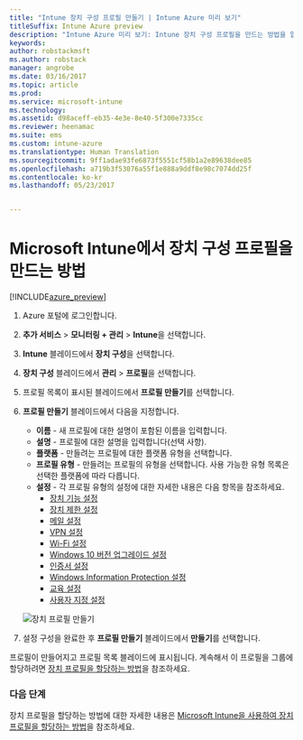 ```yaml
---
title: "Intune 장치 구성 프로필 만들기 | Intune Azure 미리 보기"
titleSuffix: Intune Azure preview
description: "Intune Azure 미리 보기: Intune 장치 구성 프로필을 만드는 방법을 알아봅니다."
keywords: 
author: robstackmsft
ms.author: robstack
manager: angrobe
ms.date: 03/16/2017
ms.topic: article
ms.prod: 
ms.service: microsoft-intune
ms.technology: 
ms.assetid: d98aceff-eb35-4e3e-8e40-5f300e7335cc
ms.reviewer: heenamac
ms.suite: ems
ms.custom: intune-azure
ms.translationtype: Human Translation
ms.sourcegitcommit: 9ff1adae93fe6873f5551cf58b1a2e89638dee85
ms.openlocfilehash: a719b3f53076a55f1e888a9ddf8e98c7074dd25f
ms.contentlocale: ko-kr
ms.lasthandoff: 05/23/2017


---
```


# <a name="how-to-create-device-configuration-profiles-in-microsoft-intune"></a>Microsoft Intune에서 장치 구성 프로필을 만드는 방법

[!INCLUDE[azure_preview](./includes/azure_preview.md)]


1. Azure 포털에 로그인합니다.
2. **추가 서비스** > **모니터링 + 관리** > **Intune**을 선택합니다.
3. **Intune** 블레이드에서 **장치 구성**을 선택합니다.
2. **장치 구성** 블레이드에서 **관리** > **프로필**을 선택합니다.
2. 프로필 목록이 표시된 블레이드에서 **프로필 만들기**를 선택합니다.
3. **프로필 만들기** 블레이드에서 다음을 지정합니다.
    - **이름** - 새 프로필에 대한 설명이 포함된 이름을 입력합니다.
    - **설명** - 프로필에 대한 설명을 입력합니다(선택 사항).
    - **플랫폼** - 만들려는 프로필에 대한 플랫폼 유형을 선택합니다.
    - **프로필 유형** - 만들려는 프로필의 유형을 선택합니다. 사용 가능한 유형 목록은 선택한 플랫폼에 따라 다릅니다.
    - **설정** - 각 프로필 유형의 설정에 대한 자세한 내용은 다음 항목을 참조하세요.
        -  [장치 기능 설정](device-features-configure.md)
        -  [장치 제한 설정](device-restrictions-configure.md)
        -  [메일 설정](email-settings-configure.md)
        -  [VPN 설정](vpn-settings-configure.md)
        -  [Wi-Fi 설정](wi-fi-settings-configure.md)
        -  [Windows 10 버전 업그레이드 설정](edition-upgrade-configure-windows-10.md)
        -  [인증서 설정](certificates-configure.md)
        -  [Windows Information Protection 설정](windows-information-protection-configure.md)
        -  [교육 설정](education-settings-configure.md)
        -  [사용자 지정 설정](custom-settings-configure.md)

    ![장치 프로필 만들기](./media/create-device-profile.png)
4. 설정 구성을 완료한 후 **프로필 만들기** 블레이드에서 **만들기**를 선택합니다.

프로필이 만들어지고 프로필 목록 블레이드에 표시됩니다.
계속해서 이 프로필을 그룹에 할당하려면 [장치 프로필을 할당하는 방법](device-profile-assign.md)을 참조하세요.


### <a name="next-steps"></a>다음 단계
장치 프로필을 할당하는 방법에 대한 자세한 내용은 [Microsoft Intune을 사용하여 장치 프로필을 할당하는 방법](device-profile-assign.md)을 참조하세요.

